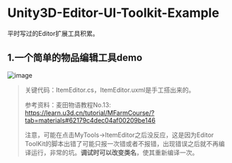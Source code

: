 # Unity3D-Editor-UI-Toolkit-Example
平时写过的Editor扩展工具积累。

## 1.一个简单的物品编辑工具demo
![image](https://user-images.githubusercontent.com/25300766/190916505-ab5658dd-b70b-49c5-a663-0507f0aa94b1.png)

> 关键代码：ItemEditor.cs，ItemEditor.uxml是手工搭出来的。
>
> 参考资料：麦田物语教程No.13: <https://learn.u3d.cn/tutorial/MFarmCourse/?tab=materials#62179c4dec04af00209be146>
>
> 注意，可能在点击MyTools->ItemEditor之后没反应，这是因为Editor ToolKit的脚本出错了可能只报一次错或者不报错，出现错误之后就不再编译运行，非常的坑。**调试时可以改变类名**，使其重新编译一次。
